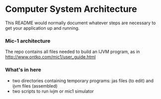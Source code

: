 # Computer System Architecture #

This README would normally document whatever steps are necessary to get your application up and running.

### Mic-1 architecture ###

The repo contains all files needed to build an IJVM program, as in http://www.ontko.com/mic1/user_guide.html

### What's in here ###

* two directories containing temporary programs: jas files (to edit) and ijvm files (assembled)
* two scripts to run ivjm or mic1 simulator

